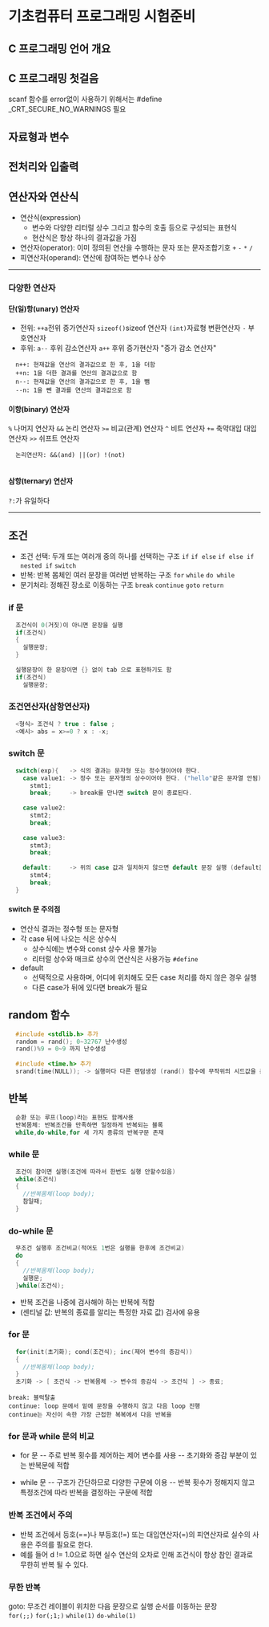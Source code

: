 # 기초컴퓨터 프로그래밍 시험준비

## C 프로그래밍 언어 개요
## C 프로그래밍 첫걸음
scanf 함수를 error없이 사용하기 위해서는 #define _CRT_SECURE_NO_WARNINGS 필요
## 자료형과 변수
## 전처리와 입출력
## 연산자와 연산식
- 연산식(expression)
  - 변수와 다양한 리터럴 상수 그리고 함수의 호출 등으로 구성되는 표현식
  - 현산식은 항상 하나의 결과값을 가짐
- 연산자(operator): 이미 정의된 연산을 수행하는 문자 또는 문자조합기호 `+` `-` `*` `/`
- 피연산자(operand): 연산에 참여하는 변수나 상수
--------
### 다양한 연산자

#### 단(일)항(unary) 연산자
- 전위: `++a`전위 증가연산자 `sizeof()`sizeof 연산자 `(int)`자료형 변환연산자 `-` 부호연산자 
- 후위: `a--` 후위 감소연산자 `a++` 후위 증가현산자
"증가 감소 연산자"
```
  n++: 현재값을 연산의 결과값으로 한 후, 1을 더함
  ++n: 1을 더한 결과를 연산의 결과값으로 함
  n--: 현재값을 연산의 결과값으로 한 후, 1을 뺌
  --n: 1을 뺀 결과를 연산의 결과값으로 함
```
#### 이항(binary) 연산자
`%` 나머지 연산자 `&&` 논리 연산자 `>=` 비교(관계) 연산자 `^` 비트 연산자 `+=` 축약대입 대입연산자 `>>` 쉬프트 연산자
```
  논리연산자: &&(and) ||(or) !(not)
  
```
#### 삼항(ternary) 연산자
`?:`가 유일하다

--------
## 조건
- 조건 선택: 두개 또는 여러개 중의 하나를 선택하는 구조
`if` `if else` `if else if` `nested if` `switch` 
- 반복: 반복 몸체인 여러 문장을 여러번 반복하는 구조
`for` `while` `do while`
- 분기처리: 정해진 장소로 이동하는 구조
`break` `continue` `goto` `return`

### if 문
```C
  조건식이 0(거짓)이 아니면 문장을 실행
  if(조건식)
  {
    실행문장;
  }
  
  실행문장이 한 문장이면 {} 없이 tab 으로 표현하기도 함 
  if(조건식)
    실행문장;
```
### 조건연산자(삼항연산자)
```C
  <형식> 조건식 ? true : false ;
  <예시> abs = x>=0 ? x : -x;
```
### switch 문
```C
  switch(exp){   -> 식의 결과는 문자형 또는 정수형이어야 한다.
    case value1: -> 정수 또는 문자형의 상수이어야 한다. ("hello"같은 문자열 안됨)
      stmt1;
      break;     -> break를 만나면 switch 문이 종료된다.
      
    case value2:
      stmt2;
      break;
      
    case value3:
      stmt3;
      break;
      
    default:     -> 위의 case 값과 일치하지 않으면 default 문장 실행 (default는 무조건 실행) 
      stmt4;
      break;
  }
```
#### switch 문 주의점
- 연산식 결과는 정수형 또는 문자형
- 각 case 뒤에 나오는 식은 상수식
  - 상수식에는 변수와 const 상수 사용 불가능
  - 리터럴 상수와 매크로 상수의 연산식은 사용가능 `#define`
- default
  - 선택적으로 사용하며, 어디에 위치해도 모든 case 처리를 하지 않은 경우 실행
  - 다른 case가 뒤에 있다면 break가 필요

## random 함수
```C
  #include <stdlib.h> 추가
  random = rand(); 0~32767 난수생성 
  rand()%9 = 0~9 까지 난수생성
  
  #include <time.h> 추가
  srand(time(NULL)); -> 실행마다 다른 랜덤생성 (rand() 함수에 무작위의 시드값을 준다)
```
## 반복
```C
  순환 또는 루프(loop)라는 표현도 함께사용
  반복몸체: 반복조건을 만족하면 일정하게 반복되는 블록
  while,do-while,for 세 가지 종류의 반복구문 존재
```
### while 문
```C
  조건이 참이면 실행(조건에 따라서 한번도 실행 안할수있음)
  while(조건식)
  {
    //반복몸체(loop body);
    참일때;
  }
```
### do-while 문
```C
  무조건 실행후 조건비교(적어도 1번은 실행을 한후에 조건비교)
  do
  {
    //반복몸체(loop body);
    실행문;
  }while(조건식);
```
  - 반복 조건을 나중에 검사해야 하는 반복에 적합 
  - (센티널 값: 반복의 종료를 알리는 특정한 자료 값) 검사에 유용

### for 문
```C
  for(init(초기화); cond(조건식); inc(제어 변수의 증감식))
  {
    //반복몸체(loop body);
  }
  초기화 -> [ 조건식 -> 반복몸체 -> 변수의 증감식 -> 조건식 ] -> 종료;
```
    break: 블럭탈출
    continue: loop 문에서 밑에 문장을 수행하지 않고 다음 loop 진행
    continue는 자신이 속한 가장 근접한 복복에서 다음 반복을 
 
### for 문과 while 문의 비교
- for 문
-- 주로 반복 횟수를 제어하는 제어 변수를 사용
-- 초기화와 증감 부분이 있는 반복문에 적합

- while 문
-- 구조가 간단하므로 다양한 구문에 이용
-- 반복 횟수가 정해지지 않고 특정조건에 따라 반복을 결정하는 구문에 적합
    
### 반복 조건에서 주의
- 반복 조건에서 등호(==)나 부등호(!=) 또는 대입연산자(=)의 피연산자로 실수의 사용은 주의를 필요로 한다.
- 예를 들어 d != 1.0으로 하면 실수 연산의 오차로 인해 조건식이 항상 참인 결과로 무한히 반복 될 수 있다.

### 무한 반복
goto: 무조건 레이블이 위치한 다음 문장으로 실행 순서를 이동하는 문장 <br>
`for(;;)` `for(;1;)` `while(1)` `do-while(1)`










